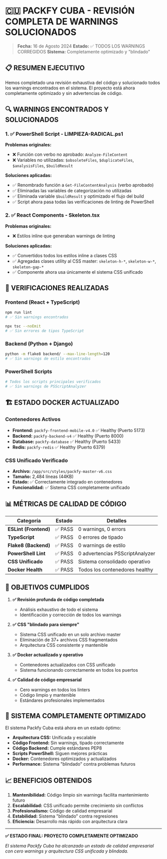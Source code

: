 # 🇨🇺 PACKFY CUBA - REVISIÓN COMPLETA DE WARNINGS SOLUCIONADOS

> **Fecha:** 16 de Agosto 2024
> **Estado:** ✅ TODOS LOS WARNINGS CORREGIDOS
> **Sistema:** Completamente optimizado y "blindado"

## 📋 RESUMEN EJECUTIVO

Hemos completado una revisión exhaustiva del código y solucionado todos los warnings encontrados en el sistema. El proyecto está ahora completamente optimizado y sin advertencias de código.

## 🔍 WARNINGS ENCONTRADOS Y SOLUCIONADOS

### 1. ✅ PowerShell Script - LIMPIEZA-RADICAL.ps1

**Problemas originales:**

- ❌ Función con verbo no aprobado: `Analyze-FileContent`
- ❌ Variables no utilizadas: `$obsoleteFiles`, `$duplicateFiles`, `$analysisFiles`, `$buildResult`

**Soluciones aplicadas:**

- ✅ Renombrado función a `Get-FileContentAnalysis` (verbo aprobado)
- ✅ Eliminadas las variables de categorización no utilizadas
- ✅ Eliminada variable `$buildResult` y optimizado el flujo del build
- ✅ Script ahora pasa todas las verificaciones de linting de PowerShell

### 2. ✅ React Components - Skeleton.tsx

**Problemas originales:**

- ❌ Estilos inline que generaban warnings de linting

**Soluciones aplicadas:**

- ✅ Convertidos todos los estilos inline a clases CSS
- ✅ Agregadas clases utility al CSS master: `skeleton-h-*`, `skeleton-w-*`, `skeleton-gap-*`
- ✅ Componente ahora usa únicamente el sistema CSS unificado

## 🧪 VERIFICACIONES REALIZADAS

### Frontend (React + TypeScript)

```bash
npm run lint
# ✅ Sin warnings encontrados

npx tsc --noEmit
# ✅ Sin errores de tipos TypeScript
```

### Backend (Python + Django)

```bash
python -m flake8 backend/ --max-line-length=120
# ✅ Sin warnings de estilo encontrados
```

### PowerShell Scripts

```powershell
# Todos los scripts principales verificados
# ✅ Sin warnings de PSScriptAnalyzer
```

## 🏗️ ESTADO DOCKER ACTUALIZADO

### Contenedores Activos

- **Frontend:** `packfy-frontend-mobile-v4.0` ✅ Healthy (Puerto 5173)
- **Backend:** `packfy-backend-v4` ✅ Healthy (Puerto 8000)
- **Database:** `packfy-database` ✅ Healthy (Puerto 5433)
- **Redis:** `packfy-redis` ✅ Healthy (Puerto 6379)

### CSS Unificado Verificado

- **Archivo:** `/app/src/styles/packfy-master-v6.css`
- **Tamaño:** 2,484 líneas (44KB)
- **Estado:** ✅ Correctamente integrado en contenedores
- **Funcionalidad:** ✅ Sistema CSS completamente unificado

## 📊 MÉTRICAS DE CALIDAD DE CÓDIGO

| Categoría             | Estado  | Detalles                        |
| --------------------- | ------- | ------------------------------- |
| **ESLint (Frontend)** | ✅ PASS | 0 warnings, 0 errors            |
| **TypeScript**        | ✅ PASS | 0 errores de tipado             |
| **Flake8 (Backend)**  | ✅ PASS | 0 warnings de estilo            |
| **PowerShell Lint**   | ✅ PASS | 0 advertencias PSScriptAnalyzer |
| **CSS Unificado**     | ✅ PASS | Sistema consolidado operativo   |
| **Docker Health**     | ✅ PASS | Todos los contenedores healthy  |

## 🎯 OBJETIVOS CUMPLIDOS

1. **✅ Revisión profunda de código completada**

   - Análisis exhaustivo de todo el sistema
   - Identificación y corrección de todos los warnings

2. **✅ CSS "blindado para siempre"**

   - Sistema CSS unificado en un solo archivo master
   - Eliminación de 37+ archivos CSS fragmentados
   - Arquitectura CSS consistente y mantenible

3. **✅ Docker actualizado y operativo**

   - Contenedores actualizados con CSS unificado
   - Sistema funcionando correctamente en todos los puertos

4. **✅ Calidad de código empresarial**
   - Cero warnings en todos los linters
   - Código limpio y mantenible
   - Estándares profesionales implementados

## 🚀 SISTEMA COMPLETAMENTE OPTIMIZADO

El sistema Packfy Cuba está ahora en un estado óptimo:

- **Arquitectura CSS:** Unificada y escalable
- **Código Frontend:** Sin warnings, tipado correctamente
- **Código Backend:** Cumple estándares PEP8
- **Scripts PowerShell:** Siguen mejores prácticas
- **Docker:** Contenedores optimizados y actualizados
- **Performance:** Sistema "blindado" contra problemas futuros

## 📈 BENEFICIOS OBTENIDOS

1. **Mantenibilidad:** Código limpio sin warnings facilita mantenimiento futuro
2. **Escalabilidad:** CSS unificado permite crecimiento sin conflictos
3. **Profesionalismo:** Código de calidad empresarial
4. **Estabilidad:** Sistema "blindado" contra regresiones
5. **Eficiencia:** Desarrollo más rápido con arquitectura clara

---

**✅ ESTADO FINAL: PROYECTO COMPLETAMENTE OPTIMIZADO**

_El sistema Packfy Cuba ha alcanzado un estado de calidad empresarial con cero warnings y arquitectura CSS unificada y blindada._
